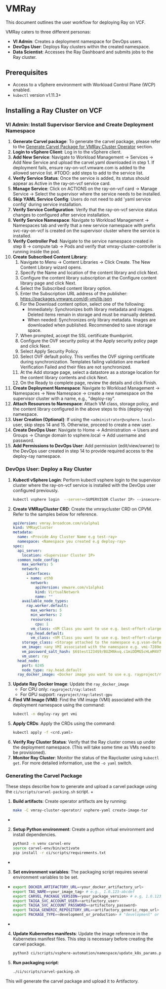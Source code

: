 # VMRay

This document outlines the user workflow for deploying Ray on VCF.

VMRay caters to three different personas:

- **VI Admin**: Creates a deployment namespace for DevOps users.
- **DevOps User**: Deploys Ray clusters within the created namespace.
- **Data Scientist**: Accesses the Ray Dashboard and submits jobs to the Ray cluster.

## Prerequisites

- Access to a vSphere environment with Workload Control Plane (WCP) enabled.
- `kubectl` version v1.11.3+

## Installing a Ray Cluster on VCF

### VI Admin: Install Supervisor Service and Create Deployment Namespace

1.  **Generate Carvel package**: To generate the carvel package, please refer to the [Generate Carvel Package for VMRay Cluster Operator](#generate-carvel-package-for-vmray-cluster-operator) section.
2.  **Login to vSphere Client**: Log in to the vSphere client.
3.  **Add New Service**: Navigate to Workload Management -> Services -> Add New Service and upload the carvel.yaml downloaded in step 1. If deployment fails, ensure ray-on-vcf.vmware.com is added to the allowed service list. #TODO: add steps to add to the service list.
4.  **Verify Service Status**: Once the service is added, its status should appear as Active in the ray-on-vcf service card.
5.  **Manage Service**: Click on ACTIONS on the ray-on-vcf card -> Manage Service -> Select the supervisor where the service needs to be installed.
6.  **Skip YAML Service Config**: Users do not need to add 'yaml service config' during service installation.
7.  **Verify Service Configuration**: Verify that the ray-on-vcf service status changes to configured after service installation.
8.  **Verify Service Namespace**: Navigate to Workload Management -> Namespaces tab and verify that a new service namespace with prefix svc-ray-on-vcf is created on the supervisor cluster where the service is installed.
9.  **Verify Controller Pod**: Navigate to the service namespace created in step 8 -> compute tab -> Pods and verify that vmray-cluster-controller is running inside the pod.
10. **Create Subscribed Content Library**:
    1.  Navigate to Menu -> Content Libraries -> Click Create. The New Content Library wizard opens.
    2.  Specify the Name and location of the content library and click Next.
    3.  Configure the content library subscription at the Configure content library page and click Next.
    4.  Select the Subscribed content library option.
    5.  Enter the Subscription URL address of the publisher: https://packages.vmware.com/dl-vm/lib.json
    6.  For the Download content option, select one of the following:
        *   Immediately: Synchronizes both library metadata and images. Deleted items remain in storage and must be manually deleted.
        *   When needed: Synchronizes only library metadata. Images are downloaded when published. Recommended to save storage space.
    7.  When prompted, accept the SSL certificate thumbprint.
    8.  Configure the OVF security policy at the Apply security policy page and click Next.
    9.  Select Apply Security Policy.
    10. Select OVF default policy. This verifies the OVF signing certificate during synchronization. Templates failing validation are marked Verification Failed and their files are not synchronized.
    11. At the Add storage page, select a datastore as a storage location for the content library contents and click Next.
    12. On the Ready to complete page, review the details and click Finish.
11. **Create Deployment Namespace**: Navigate to Workload Management -> Namespaces -> New Namespace -> create a new namespace on the supervisor cluster with a name, e.g., "deploy-ray".
12. **Attach Resources to Namespace**: Attach VM class, storage policy, and the content library configured in the above steps to this (deploy-ray) namespace.
13. **User Creation (Optional)**: If using the `<administrator@vsphere.local>` user, skip steps 14 and 15. Otherwise, proceed to create a new user.
14. **Create DevOps User**: Navigate to Home -> Administration -> Users and Groups -> Change domain to vsphere.local -> Add username and password.
15. **Add Permissions to DevOps User**: Add permission (edit/view/owner) to the DevOps user created in step 14 to provide required access to the deploy-ray namespace.

### DevOps User: Deploy a Ray Cluster

1.  **Kubectl vSphere Login**: Perform kubectl vsphere login to the supervisor cluster where the ray-on-vcf service is installed with the DevOps user configured previously.
    ```bash
    kubectl vsphere login  --server=<SUPERVISOR Cluster IP> --insecure-skip-tls-verify --vsphere-username <DEVOPS_USER_NAME> --tanzu-kubernetes-cluster-namespace deploy-ray
    ```
2.  **Create VMRayCluster CRD**: Create the vmraycluster CRD on CPVM. Refer to the samples below for reference.
    ```yaml
    apiVersion: vmray.broadcom.com/v1alpha1
    kind: VMRayCluster
    metadata:
      name: <Provide Any Cluster Name e.g test-ray>
      namespace: <Namespace you created e.g deploy-ray>
    spec:
      api_server:
        location: <Supervisor Cluster IP>
      common_node_config:
        max_workers: 5
        network:
          interfaces:
          - name: eth0
            network:
              apiVersion: vmware.com/v1alpha1
              kind: VirtualNetwork
              name: ""
        available_node_types:
          ray.worker.default:
            max_workers: 5
            min_workers: 2
            resources:
              cpu: 1
            vm_class: <VM Class you want to use e.g. best-effort-xlarge>
          ray.head.default:
            vm_class: <VM Class you want to use e.g. best-effort-xlarge>
        storage_class: <Storage attached to the namespace e.g.vsan-default-storage-policy>
        vm_image: <any VMI associated with the namespace e.g. vmi-7289e7d90a3c53e73. Refer step 5 to get a VMI>
        vm_password_salt_hash: $6$test1234$9/BUZHNkvq.c1miDDMG5cHLmM4V7gbYdGuF0//3gSIh//DOyi7ypPCs6EAA9b8/tidHottL6UG0tG/RqTgAAi/
        vm_user: ray
      head_node:
        port: 6245
        node_type: ray.head.default
      ray_docker_image: <Docker image you want to use e.g. rayproject/ray:latest>
    ```
3.  **Update Ray Docker Image**: Update the `ray_docker_image`
    *   For CPU only: `rayproject/ray:latest`
    *   For GPU support: `rayproject/ray:latest-gpu`
4.  **Find VM Image (VMI)**: Find the VM image (VMI) associated with the deployment namespace using the command:
    ```bash
    kubectl -n deploy-ray get vmi
    ```
5.  **Apply CRDs**: Apply the CRDs using the command:
    ```bash
    kubectl apply -f <crd.yaml>
    ```
6.  **Verify Ray Cluster Status**: Verify that the Ray cluster comes up under the deployment namespace. (This will take some time as VMs need to be provisioned).
7.  **Monitor Ray Cluster**: Monitor the status of the Raycluster using `kubectl get`. For more detailed information, use the `-o yaml` switch.

### Generating the Carvel Package
These steps describe how to generate and upload a carvel package using the `ci/scripts/carvel-packing.sh` script.
+
1.  **Build artifacts**: Create operator artifacts are by running:
    ```bash
    make -C vmray-cluster-operator/ vsphere-yaml create-image-tar
    ```
+
2.  **Setup Python environment**:
    Create a python virtual environment and install dependencies.
    ```bash
    python3 -m venv carvel-env
    source carvel-env/bin/activate
    pip install -r ci/scripts/requirements.txt
    ```
+
3.  **Set environment variables**: The packaging script requires several environment variables to be set.
+
    ```bash
    export DOCKER_ARTIFACTORY_URL=<your_docker_artifactory_url>
    export TAG_NAME=<your_image_tag> # e.g., 1.0.123-abcdef
    export CARVEL_PACKAGE_VERSION=<your_package_version> # e.g, 1.0.123
    export TAIGA_SVC_ACCOUNT_USER=<artifactory_user>
    export TAIGA_SVC_ACCOUNT_PASSWORD=<artifactory_password>
    export TAIGA_GENERIC_REPOSITORY_URL=<artifactory_generic_repo_url>
    export PACKAGE_TYPE=<development_or_production> # "development" or "production"
    ```
+
4.  **Update Kubernetes manifests**: Update the image reference in the Kubernetes manifest files. This step is necessary before creating the carvel package.
    ```bash
    python3 ci/scripts/vsphere-automation/namespace/update_k8s_params.py -i "$DOCKER_ARTIFACTORY_URL/vmray-cluster-controller:$TAG_NAME"
    ```
5.  **Run packaging script**:
    ```bash
    ./ci/scripts/carvel-packing.sh
    ```
This will generate the carvel package and upload it to Artifactory.